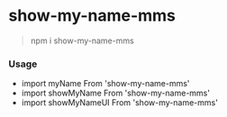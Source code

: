 # show-my-name-mms

> npm i show-my-name-mms

### Usage

* import myName From 'show-my-name-mms'
* import showMyName From 'show-my-name-mms'
* import showMyNameUI From 'show-my-name-mms'

